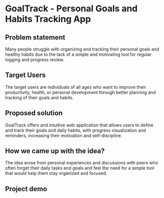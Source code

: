 # GoalTrack - Personal Goals and Habits Tracking App

## Problem statement
Many people struggle with organizing and tracking their personal goals and healthy habits due to the lack of a simple and motivating tool for regular logging and progress review.

## Target Users
The target users are individuals of all ages who want to improve their productivity, health, or personal development through better planning and tracking of their goals and habits.

## Proposed solution
GoalTrack offers and intuitive web application that allows users to define and track their goals and daily habits, with progress visualization and reminders, increasing their motivation and self-discipline.

## How we came up with the idea?
The idea arose from personal experiences and discussions with peers who often forget their daily tasks and goals and feel the need for a simple tool that would help them stay organized and focused.

## Project demo
